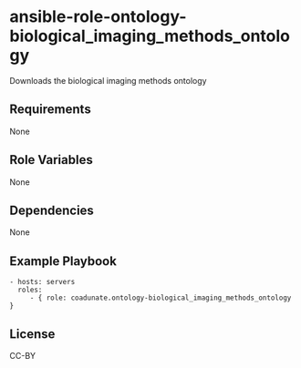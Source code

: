 ansible-role-ontology-biological_imaging_methods_ontology
=========

Downloads the biological imaging methods ontology

Requirements
------------

None

Role Variables
--------------

None

Dependencies
------------

None

Example Playbook
----------------

    - hosts: servers
      roles:
         - { role: coadunate.ontology-biological_imaging_methods_ontology }

License
----
CC-BY
